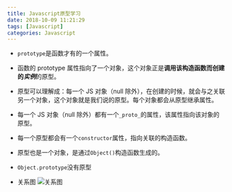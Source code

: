 ```yaml
---
title: Javascript原型学习
date: 2018-10-09 11:21:29
tags: [Javascript]
categories: Javascript
---
```


- `prototype`是函数才有的一个属性。

- 函数的 prototype 属性指向了一个对象，这个对象正是<b>调用该构造函数而创建的<i>实例</i></b>的原型。

- 原型可以理解成：每一个 JS 对象（null 除外），在创建的时候，就会与之关联另一个对象，这个对象就是我们说的原型。每个对象都会从原型继承属性。

- 每一个 JS 对象（null 除外）都有一个`_proto_`的属性，该属性指向该对象的原型。

- 每一个原型都会有一个`constructor`属性，指向关联的构造函数。

- 原型也是一个对象，是通过`Object()`构造函数生成的。

- `Object.prototype`没有原型

- 关系图
![关系图](https://github.com/mqyqingfeng/Blog/raw/master/Images/prototype5.png)
